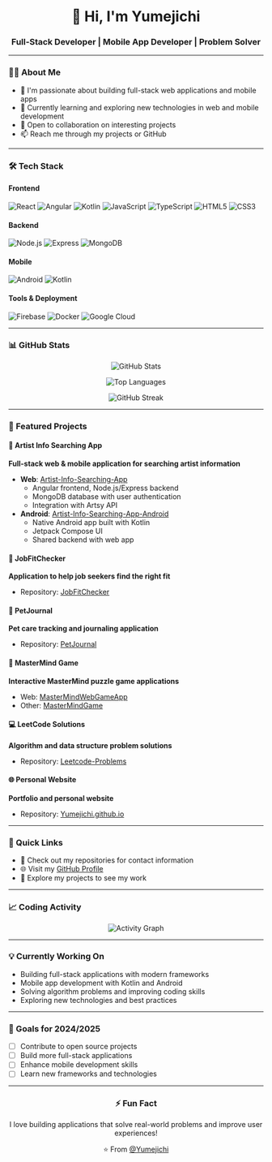 <div align="center">
  <h1>👋 Hi, I'm Yumejichi</h1>
  <h3>Full-Stack Developer | Mobile App Developer | Problem Solver</h3>
</div>

---

### 👨‍💻 About Me

- 🔭 I'm passionate about building full-stack web applications and mobile apps
- 🌱 Currently learning and exploring new technologies in web and mobile development
- 💼 Open to collaboration on interesting projects
- 📫 Reach me through my projects or GitHub

---

### 🛠️ Tech Stack

#### Frontend
![React](https://img.shields.io/badge/React-20232A?style=for-the-badge&logo=react&logoColor=61DAFB)
![Angular](https://img.shields.io/badge/Angular-DD0031?style=for-the-badge&logo=angular&logoColor=white)
![Kotlin](https://img.shields.io/badge/Kotlin-0095D5?&style=for-the-badge&logo=kotlin&logoColor=white)
![JavaScript](https://img.shields.io/badge/JavaScript-323330?style=for-the-badge&logo=javascript&logoColor=F7DF1E)
![TypeScript](https://img.shields.io/badge/TypeScript-007ACC?style=for-the-badge&logo=typescript&logoColor=white)
![HTML5](https://img.shields.io/badge/HTML5-E34F26?style=for-the-badge&logo=html5&logoColor=white)
![CSS3](https://img.shields.io/badge/CSS3-1572B6?style=for-the-badge&logo=css3&logoColor=white)

#### Backend
![Node.js](https://img.shields.io/badge/Node.js-339933?style=for-the-badge&logo=nodedotjs&logoColor=white)
![Express](https://img.shields.io/badge/Express.js-000000?style=for-the-badge&logo=express&logoColor=white)
![MongoDB](https://img.shields.io/badge/MongoDB-4EA94B?style=for-the-badge&logo=mongodb&logoColor=white)

#### Mobile
![Android](https://img.shields.io/badge/Android-3DDC84?style=for-the-badge&logo=android&logoColor=white)
![Kotlin](https://img.shields.io/badge/Kotlin-0095D5?&style=for-the-badge&logo=kotlin&logoColor=white)

#### Tools & Deployment
![Firebase](https://img.shields.io/badge/Firebase-039BE5?style=for-the-badge&logo=Firebase&logoColor=white)
![Docker](https://img.shields.io/badge/Docker-2CA5E0?style=for-the-badge&logo=docker&logoColor=white)
![Google Cloud](https://img.shields.io/badge/Google_Cloud-4285F4?style=for-the-badge&logo=google-cloud&logoColor=white)

---

### 📊 GitHub Stats

<div align="center">
  
![GitHub Stats](https://github-readme-stats.vercel.app/api?username=Yumejichi&show_icons=true&theme=radical&hide_border=true&bg_color=0D1117)
  
![Top Languages](https://github-readme-stats.vercel.app/api/top-langs/?username=Yumejichi&layout=compact&theme=radical&hide_border=true&bg_color=0D1117)
  
![GitHub Streak](https://github-readme-streak-stats.demolab.com/?user=Yumejichi&theme=radical&hide_border=true&background=0D1117)

</div>

---

### 🚀 Featured Projects

#### 🎨 Artist Info Searching App
**Full-stack web & mobile application for searching artist information**
- **Web**: [Artist-Info-Searching-App](https://github.com/Yumejichi/Artist-Info-Searching-App)
  - Angular frontend, Node.js/Express backend
  - MongoDB database with user authentication
  - Integration with Artsy API
- **Android**: [Artist-Info-Searching-App-Android](https://github.com/Yumejichi/Artist-Info-Searching-App-Android)
  - Native Android app built with Kotlin
  - Jetpack Compose UI
  - Shared backend with web app

#### 💼 JobFitChecker
**Application to help job seekers find the right fit**
- Repository: [JobFitChecker](https://github.com/Yumejichi/JobFitChecker)

#### 🐾 PetJournal
**Pet care tracking and journaling application**
- Repository: [PetJournal](https://github.com/Yumejichi/PetJournal)

#### 🧩 MasterMind Game
**Interactive MasterMind puzzle game applications**
- Web: [MasterMindWebGameApp](https://github.com/Yumejichi/MasterMindWebGameApp)
- Other: [MasterMindGame](https://github.com/Yumejichi/MasterMindGame)

#### 💻 LeetCode Solutions
**Algorithm and data structure problem solutions**
- Repository: [Leetcode-Problems](https://github.com/Yumejichi/Leetcode-Problems)

#### 🌐 Personal Website
**Portfolio and personal website**
- Repository: [Yumejichi.github.io](https://github.com/Yumejichi/Yumejichi.github.io)

---

### 🔗 Quick Links

- 📧 Check out my repositories for contact information
- 🌐 Visit my [GitHub Profile](https://github.com/Yumejichi)
- 💼 Explore my projects to see my work

---

### 📈 Coding Activity

<div align="center">
  
![Activity Graph](https://github-readme-activity-graph.vercel.app/graph?username=Yumejichi&theme=radical&hide_border=true&bg_color=0D1117)

</div>

---

### 💡 Currently Working On

- Building full-stack applications with modern frameworks
- Mobile app development with Kotlin and Android
- Solving algorithm problems and improving coding skills
- Exploring new technologies and best practices

---

### 🎯 Goals for 2024/2025

- [ ] Contribute to open source projects
- [ ] Build more full-stack applications
- [ ] Enhance mobile development skills
- [ ] Learn new frameworks and technologies

---

<div align="center">
  <h3>⚡ Fun Fact</h3>
  <p>I love building applications that solve real-world problems and improve user experiences!</p>
  
  <p>⭐️ From <a href="https://github.com/Yumejichi">@Yumejichi</a></p>
</div>

